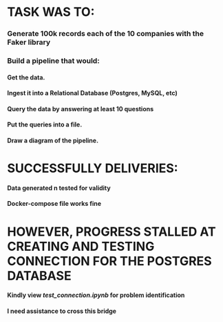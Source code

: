 # TASK WAS TO:
###  Generate 100k records each of the 10 companies with the Faker library

### Build a pipeline that would:
#### Get the data.
#### Ingest it into a Relational Database (Postgres, MySQL, etc)
#### Query the data by answering at least 10 questions
#### Put the queries into a file.
#### Draw a diagram of the pipeline.


# SUCCESSFULLY DELIVERIES:
#### Data generated n tested for validity
#### Docker-compose file works fine

# HOWEVER, PROGRESS STALLED AT CREATING AND TESTING CONNECTION FOR THE POSTGRES DATABASE
#### Kindly view *test_connection.ipynb* for problem identification
#### I need assistance to cross this bridge

